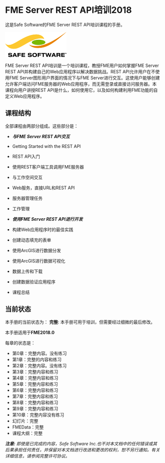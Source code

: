 <!--This file duplicates a little of the content to follow, but is added here because the content of this file is used for the landing page on GitBook-->

# FME Server REST API培训2018 #

这是Safe Software的FME Server REST API培训课程的手册。

![](./Safe_RGB_transparent200.png)

FME Server REST API培训是一个培训课程，教授FME用户如何掌握FME Server REST API并构建自己的Web应用程序以解决数据挑战。REST API允许用户在不使用FME Server图形用户界面的情况下与FME Server进行交互。这使用户能够创建允许客户端访问FME服务器的Web应用程序，而无需登录或直接访问服务器。本课程向用户讲授REST API是什么，如何使用它，以及如何构建利用FME功能的自定义Web应用程序。

## 课程结构 ##

全部课程由两部分组成。这些部分是：

- ***与FME Server REST API交互***

 - Getting Started with the REST API

 - REST API入门

 - 使用REST客户端工具调用FME服务器

 - 与工作空间交互

 - Web服务，直接URL和REST API

 - 服务器管理任务

 - 工作管理

- ***使用FME Server REST API进行开发***

 - 构建Web应用程序时的最佳实践

 - 创建动态填充的表单

 - 使用ArcGIS进行数据分发

 - 使用ArcGIS进行数据可视化

 - 数据上传和下载

 - 创建数据验证应用程序

 - 课程总结


## 当前状态 ##

本手册的当前状态为： **完整**: 本手册可用于培训，但需要经过细微的最后修改。

本手册适用于**FME2018.0**

每章的状态是：

- 第0章：完整内容。没有练习
- 第1章：完整的内容和练习
- 第2章：完整内容。没有练习
- 第3章：完整内容和练习
- 第4章：完整内容和练习
- 第5章：完整内容和练习
- 第6章：完整内容和练习
- 第7章：完整内容和练习
- 第8章：完整内容和练习
- 第9章：完整内容和练习
- 第10章：完整内容没有练习
- 幻灯片：完整
- FMEData：完整
- 课程大纲：完整

***注意:*** *即使是已完成的内容，Safe Software Inc.也不对本文档中的任何错误或其后果承担任何责任，并保留对本文档进行改进和更改的权利，恕不另行通知。有关详细信息，请参阅完整许可协议。*
